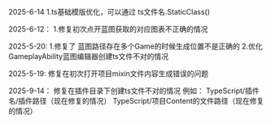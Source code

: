 2025-6-14
1.ts基础模版优化，可以通过 ts文件名.StaticClass()

2025-6-12：
1.修复初次点开蓝图获取的对应图表不正确的情况

2025-5-20:
1.修复了 蓝图路径存在多个Game的时候生成位置不是正确的
2.优化GameplayAbility蓝图编辑器创建ts文件不对的情况

2025-5-19:
修复在初次打开项目mixin文件内容生成错误的问题

2025-9-14：
修复在插件目录下创建ts文件不对的情况
例如： 	TypeScript/插件名/插件路径（现在修复的情况）
		TypeScript/项目Content的文件路径（现在修复的情况）